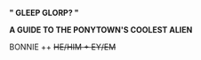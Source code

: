 **" GLEEP GLORP? "**

**A GUIDE TO THE PONYTOWN'S COOLEST ALIEN**

 BONNIE ++ ~~HE/HIM + EY/EM~~

 
